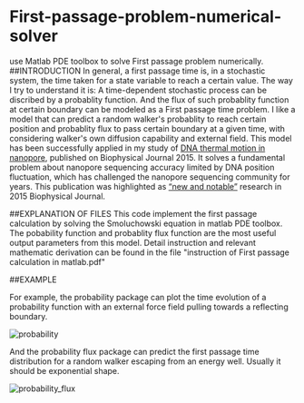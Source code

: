# First-passage-problem-numerical-solver
use Matlab PDE toolbox to solve First passage problem numerically.
##INTRODUCTION
In general, a first passage time is, in a stochastic system, the time taken for a state variable to reach a certain value. The way I try to understand it is: A time-dependent stochastic process can be discribed by a probablity function. And the flux of such probablity function at certain boundary can be modeled as a First passage time problem. I like a model that can predict a random walker's probablity to reach certain position and probablity flux to pass certain boundary at a given time, with considering walker's own diffusion capability and external field. This model has been successfully applied in my study of [DNA thermal motion in nanopore](http://www.sciencedirect.com/science/article/pii/S0006349515008541), published on Biophysical Journal 2015. It solves a fundamental problem about nanopore sequencing accuracy limited by DNA position fluctuation, which has challenged the nanopore sequencing community for years.  This publication was highlighted as [“new and notable”](http://www.cell.com/biophysj/abstract/S0006-3495(15)01006-1) research in 2015 Biophysical Journal.

##EXPLANATION OF FILES
This code implement the first passage calculation by solving the Smoluchowski equation in matlab PDE toolbox.
The pobability function and probablity flux function are the most useful output parameters from this model.
Detail instruction and relevant mathematic derivation can be found in the file "instruction of First passage calculation in matlab.pdf"


##EXAMPLE

For example, the probability package can plot the time evolution of a probability function with an external force field pulling towards a reflecting boundary.

![probability](https://cloud.githubusercontent.com/assets/19654472/18856826/6bd14530-842c-11e6-9b11-b6c83643ece0.png)

And the probability flux package can predict the first passage time distribution for a random walker escaping from an energy well. Usually it should be exponential shape.  

![probability_flux](https://cloud.githubusercontent.com/assets/19654472/18859488/86bdcf2e-8442-11e6-82a9-b277a7686a57.png)
